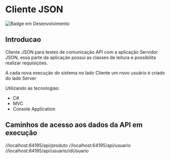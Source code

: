 # Cliente JSON

![Badge em Desenvolvimento](https://img.shields.io/static/v1?label=STATUS&message=FINALIZADO&color=GREEN&style=for-the-badge)

## Introducao

Cliente JSON para testes de comunicação API com a aplicação Servidor JSON, essa parte da aplicação possui as classes de leitura
e possibilita realizar requisições.

A cada nova execução do sistema no lado Cliente um novo usuário é criado do lado Server

Utilizando as tecnologias:

* C#
* MVC
* Console Application

## Caminhos de acesso aos dados da API em execução
//localhost:64195/api/produto
//localhost:64195/api/usuario
//localhost:64195/api/usuario/idUsuario